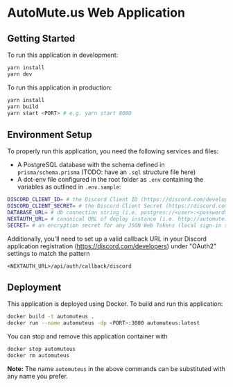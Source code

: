 # AutoMute.us Web Application

## Getting Started
To run this application in development:
```bash
yarn install
yarn dev
```

To run this application in production:
```bash
yarn install
yarn build
yarn start <PORT> # e.g. yarn start 8080
```

## Environment Setup
To properly run this application, you need the following services and files:
* A PostgreSQL database with the schema defined in `prisma/schema.prisma` (TODO: have an `.sql` structure file here)
* A dot-env file configured in the root folder as `.env` containing the variables as outlined in `.env.sample`:
```bash
DISCORD_CLIENT_ID= # the Discord Client ID (https://discord.com/developers)
DISCORD_CLIENT_SECRET= # the Discord Client Secret (https://discord.com/developers)
DATABASE_URL= # db connection string (i.e. postgres://<user>:<password>@<host>:<port>/<db>)
NEXTAUTH_URL= # canonical URL of deploy instance (i.e. http://automute.us)
SECRET= # an encryption secret for any JSON Web Tokens (local sign-in sessions)
```

Additionally, you'll need to set up a valid callback URL in your Discord application registration (https://discord.com/developers) under "OAuth2" settings to match the pattern
```
<NEXTAUTH_URL>/api/auth/callback/discord
```

## Deployment
This application is deployed using Docker. To build and run this application:

```bash
docker build -t automuteus .
docker run --name automuteus -dp <PORT>:3000 automuteus:latest
```

You can stop and remove this application container with

```bash
docker stop automuteus
docker rm automuteus
```

**Note:** The name `automuteus` in the above commands can be substituted with any name you prefer.